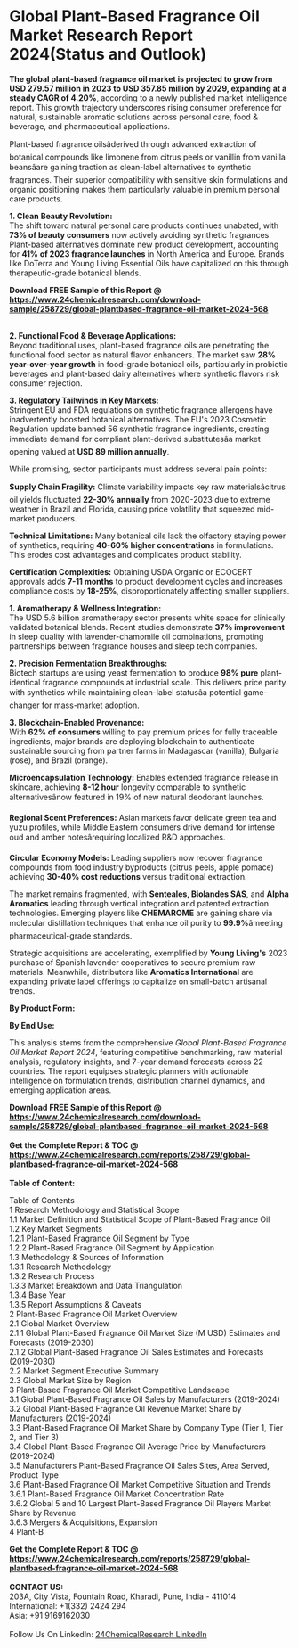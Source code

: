 <h1>Global Plant-Based Fragrance Oil Market Research Report 2024(Status and Outlook)</h1><p><strong>The global plant-based fragrance oil market is projected to grow from USD 279.57 million in 2023 to USD 357.85 million by 2029, expanding at a steady CAGR of 4.20%</strong>, according to a newly published market intelligence report. This growth trajectory underscores rising consumer preference for natural, sustainable aromatic solutions across personal care, food &amp; beverage, and pharmaceutical applications.</p><p>Plant-based fragrance oilsâderived through advanced extraction of botanical compounds like limonene from citrus peels or vanillin from vanilla beansâare gaining traction as clean-label alternatives to synthetic fragrances. Their superior compatibility with sensitive skin formulations and organic positioning makes them particularly valuable in premium personal care products.</p><p><strong>1. Clean Beauty Revolution:</strong><br>
The shift toward natural personal care products continues unabated, with <strong>73% of beauty consumers</strong> now actively avoiding synthetic fragrances. Plant-based alternatives dominate new product development, accounting for <strong>41% of 2023 fragrance launches</strong> in North America and Europe. Brands like DoTerra and Young Living Essential Oils have capitalized on this through therapeutic-grade botanical blends.</p><div><b>Download FREE Sample of this Report @ 
            <a href="https://www.24chemicalresearch.com/download-sample/258729/global-plantbased-fragrance-oil-market-2024-568">
            https://www.24chemicalresearch.com/download-sample/258729/global-plantbased-fragrance-oil-market-2024-568</a></b></div><br><p><strong>2. Functional Food &amp; Beverage Applications:</strong><br>
Beyond traditional uses, plant-based fragrance oils are penetrating the functional food sector as natural flavor enhancers. The market saw <strong>28% year-over-year growth</strong> in food-grade botanical oils, particularly in probiotic beverages and plant-based dairy alternatives where synthetic flavors risk consumer rejection.</p><p><strong>3. Regulatory Tailwinds in Key Markets:</strong><br>
Stringent EU and FDA regulations on synthetic fragrance allergens have inadvertently boosted botanical alternatives. The EU's 2023 Cosmetic Regulation update banned 56 synthetic fragrance ingredients, creating immediate demand for compliant plant-derived substitutesâa market opening valued at <strong>USD 89 million annually</strong>.</p><p>While promising, sector participants must address several pain points:</p><p><strong>Supply Chain Fragility:</strong> Climate variability impacts key raw materialsâcitrus oil yields fluctuated <strong>22-30% annually</strong> from 2020-2023 due to extreme weather in Brazil and Florida, causing price volatility that squeezed mid-market producers.</p><p><strong>Technical Limitations:</strong> Many botanical oils lack the olfactory staying power of synthetics, requiring <strong>40-60% higher concentrations</strong> in formulations. This erodes cost advantages and complicates product stability.</p><p><strong>Certification Complexities:</strong> Obtaining USDA Organic or ECOCERT approvals adds <strong>7-11 months</strong> to product development cycles and increases compliance costs by <strong>18-25%</strong>, disproportionately affecting smaller suppliers.</p><p><strong>1. Aromatherapy &amp; Wellness Integration:</strong><br>
The USD 5.6 billion aromatherapy sector presents white space for clinically validated botanical blends. Recent studies demonstrate <strong>37% improvement</strong> in sleep quality with lavender-chamomile oil combinations, prompting partnerships between fragrance houses and sleep tech companies.</p><p><strong>2. Precision Fermentation Breakthroughs:</strong><br>
Biotech startups are using yeast fermentation to produce <strong>98% pure</strong> plant-identical fragrance compounds at industrial scale. This delivers price parity with synthetics while maintaining clean-label statusâa potential game-changer for mass-market adoption.</p><p><strong>3. Blockchain-Enabled Provenance:</strong><br>
With <strong>62% of consumers</strong> willing to pay premium prices for fully traceable ingredients, major brands are deploying blockchain to authenticate sustainable sourcing from partner farms in Madagascar (vanilla), Bulgaria (rose), and Brazil (orange).</p><p><strong>Microencapsulation Technology:</strong> Enables extended fragrance release in skincare, achieving <strong>8-12 hour</strong> longevity comparable to synthetic alternativesânow featured in 19% of new natural deodorant launches.</p><p><strong>Regional Scent Preferences:</strong> Asian markets favor delicate green tea and yuzu profiles, while Middle Eastern consumers drive demand for intense oud and amber notesârequiring localized R&amp;D approaches.</p><p><strong>Circular Economy Models:</strong> Leading suppliers now recover fragrance compounds from food industry byproducts (citrus peels, apple pomace) achieving <strong>30-40% cost reductions</strong> versus traditional extraction.</p><p>The market remains fragmented, with <strong>Senteales, Biolandes SAS</strong>, and <strong>Alpha Aromatics</strong> leading through vertical integration and patented extraction technologies. Emerging players like <strong>CHEMAROME</strong> are gaining share via molecular distillation techniques that enhance oil purity to <strong>99.9%</strong>âmeeting pharmaceutical-grade standards.</p><p>Strategic acquisitions are accelerating, exemplified by <strong>Young Living's</strong> 2023 purchase of Spanish lavender cooperatives to secure premium raw materials. Meanwhile, distributors like <strong>Aromatics International</strong> are expanding private label offerings to capitalize on small-batch artisanal trends.</p><p><strong>By Product Form:</strong></p><p><strong>By End Use:</strong></p><p>This analysis stems from the comprehensive <em>Global Plant-Based Fragrance Oil Market Report 2024</em>, featuring competitive benchmarking, raw material analysis, regulatory insights, and 7-year demand forecasts across 22 countries. The report equipses strategic planners with actionable intelligence on formulation trends, distribution channel dynamics, and emerging application areas.</p><div><b>Download FREE Sample of this Report @ 
            <a href="https://www.24chemicalresearch.com/download-sample/258729/global-plantbased-fragrance-oil-market-2024-568">
            https://www.24chemicalresearch.com/download-sample/258729/global-plantbased-fragrance-oil-market-2024-568</a></b></div><br><div><b>Get the Complete Report & TOC @ 
            <a href="https://www.24chemicalresearch.com/reports/258729/global-plantbased-fragrance-oil-market-2024-568">
            https://www.24chemicalresearch.com/reports/258729/global-plantbased-fragrance-oil-market-2024-568</a></b></div><br>
            <b>Table of Content:</b><p>Table of Contents<br />
1 Research Methodology and Statistical Scope<br />
1.1 Market Definition and Statistical Scope of Plant-Based Fragrance Oil<br />
1.2 Key Market Segments<br />
1.2.1 Plant-Based Fragrance Oil Segment by Type<br />
1.2.2 Plant-Based Fragrance Oil Segment by Application<br />
1.3 Methodology & Sources of Information<br />
1.3.1 Research Methodology<br />
1.3.2 Research Process<br />
1.3.3 Market Breakdown and Data Triangulation<br />
1.3.4 Base Year<br />
1.3.5 Report Assumptions & Caveats<br />
2 Plant-Based Fragrance Oil Market Overview<br />
2.1 Global Market Overview<br />
2.1.1 Global Plant-Based Fragrance Oil Market Size (M USD) Estimates and Forecasts (2019-2030)<br />
2.1.2 Global Plant-Based Fragrance Oil Sales Estimates and Forecasts (2019-2030)<br />
2.2 Market Segment Executive Summary<br />
2.3 Global Market Size by Region<br />
3 Plant-Based Fragrance Oil Market Competitive Landscape<br />
3.1 Global Plant-Based Fragrance Oil Sales by Manufacturers (2019-2024)<br />
3.2 Global Plant-Based Fragrance Oil Revenue Market Share by Manufacturers (2019-2024)<br />
3.3 Plant-Based Fragrance Oil Market Share by Company Type (Tier 1, Tier 2, and Tier 3)<br />
3.4 Global Plant-Based Fragrance Oil Average Price by Manufacturers (2019-2024)<br />
3.5 Manufacturers Plant-Based Fragrance Oil Sales Sites, Area Served, Product Type<br />
3.6 Plant-Based Fragrance Oil Market Competitive Situation and Trends<br />
3.6.1 Plant-Based Fragrance Oil Market Concentration Rate<br />
3.6.2 Global 5 and 10 Largest Plant-Based Fragrance Oil Players Market Share by Revenue<br />
3.6.3 Mergers & Acquisitions, Expansion<br />
4 Plant-B</p><div><b>Get the Complete Report & TOC @ 
            <a href="https://www.24chemicalresearch.com/reports/258729/global-plantbased-fragrance-oil-market-2024-568">
            https://www.24chemicalresearch.com/reports/258729/global-plantbased-fragrance-oil-market-2024-568</a></b></div><br><b>CONTACT US:</b><br>
            203A, City Vista, Fountain Road, Kharadi, Pune, India - 411014<br>
            International: +1(332) 2424 294<br>
            Asia: +91 9169162030 <br><br>
            Follow Us On LinkedIn: <a href="https://www.linkedin.com/company/24chemicalresearch/">24ChemicalResearch LinkedIn</a>